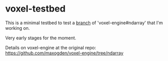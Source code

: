 # voxel-testbed

This is a minimal testbed to test a 
[branch](https://github.com/andyhall/voxel-engine/tree/experimenting-ndarray) 
of 'voxel-engine#ndarray' that I'm working on. 

Very early stages for the moment.

Details on voxel-engine at the original repo:
https://github.com/maxogden/voxel-engine/tree/ndarray

